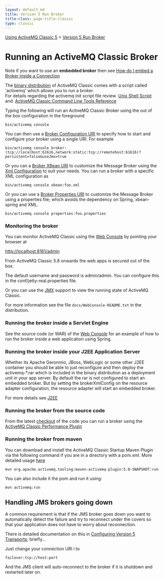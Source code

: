 ```yaml
---
layout: default_md
title: Version 5 Run Broker 
title-class: page-title-classic
type: classic
---
```


[Using ActiveMQ Classic 5](using-activemq-classic-5) > [Version 5 Run Broker](version-5-run-broker)


Running an ActiveMQ Classic Broker
==========================

Note if you want to use an **embedded broker** then see [How do I embed a Broker inside a Connection](how-do-i-embed-a-broker-inside-a-connection)

The [binary distribution](download) of ActiveMQ Classic comes with a script called 'activemq' which allows you to run a broker.  
For details regarding the activemq init script file review  [Unix Shell Script](unix-shell-script)  and  [ActiveMQ Classic Command Line Tools Reference](activemq-classic-command-line-tools-reference)

Typing the following will run an ActiveMQ Classic Broker using the out of the box configuration in the foreground
```
bin/activemq console
```
You can then use a [Broker Configuration URI](broker-configuration-uri) to specify how to start and configure your broker using a single URI. For example
```
bin/activemq console broker:(tcp://localhost:61616,network:static:tcp://remotehost:61616)?persistent=false&useJmx=true
```
Or you can a [Broker XBean URI](broker-xbean-uri) to customize the Message Broker using the [Xml Configuration](xml-configuration) to suit your needs. You can run a broker with a specific XML configuration as
```
bin/activemq console xbean:foo.xml
```
Or you can use a [Broker Properties URI](broker-properties-uri) to customize the Message Broker using a properties file; which avoids the dependency on Spring, xbean-spring and XML.
```
bin/activemq console properties:foo.properties
```

### Monitoring the broker

You can monitor ActiveMQ Classic using the [Web Console](web-console) by pointing your browser at

[http://localhost:8161/admin](http://localhost:8161/admin)

From ActiveMQ Classic 5.8 onwards the web apps is secured out of the box.  

The default username and password is admin/admin. You can configure this in the conf/jetty-real.properties file.

Or you can use the [JMX](jmx) support to view the running state of ActiveMQ Classic.

For more information see the file `docs/WebConsole-README.txt` in the distribution.

### Running the broker inside a Servlet Engine

See the source code (or WAR) of the [Web Console](web-console) for an example of how to run the broker inside a web application using Spring.

### Running the broker inside your J2EE Application Server

Whether its Apache Geronmio, JBoss, WebLogic or some other J2EE container you should be able to just reconfigure and then deploy the activemq-*.rar which is included in the binary distribution as a deployment unit in your app server. By default the rar is not configured to start an embedded broker. But by setting the brokerXmlConfig on the resource adapter configuration, the resource adapter will start an embedded broker.

For more details see [J2EE](j2ee)

### Running the broker from the source code

From the latest [checkout](source) of the code you can run a broker using the [ActiveMQ Classic Performance Plugin](activemq-classic-performance-module-users-manual)

### Running the broker from maven

You can download and install the ActiveMQ Classic Startup Maven Plugin via the following command if you are in a directory with a pom.xml. More detailed usage [here](maven2-activemq-broker-plugin)
```
mvn org.apache.activemq.tooling:maven-activemq-plugin:5.0-SNAPSHOT:run    
```
You can also include it the pom and run it using:
```
mvn activemq:run          
```
Handling JMS brokers going down
-------------------------------

A common requirement is that if the JMS broker goes down you want to automatically detect the failure and try to reconnect under the covers so that your application does not have to worry about reconnection.

There is detailed documentation on this in [Configuring Version 5 Transports](configuring-version-5-transports); briefly...

Just change your connection URI i to
```
failover:tcp://host:port
```
And the JMS client will auto-reconnect to the broker if it is shutdown and restarted later on.

